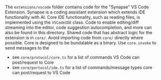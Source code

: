 The `extensions/vscode` folder contains code for the "Synapse" VS Code Extension. Synapse is a coding assistant extension which extends IDE functionality with AI.
Core IDE functionality, such as reading files, is implemented using the `VSCodeIDE` class. Code to enable editing/diff streaming into the editor, code suggestion autocompletion, and more can also be found in this directory.
Shared code that has abstract logic for the extension is in `core/`. Avoid importing code from `core/` directly where possible. Core is designed to be bundalable as a binary. Use `core.invoke` to send messages to the

- see `core/protocol/core.ts` for a list of commands VS Code can post/request to Core
- see `core/portocol/ide.ts` for a list of commands/message types core can post/request to VS Code
